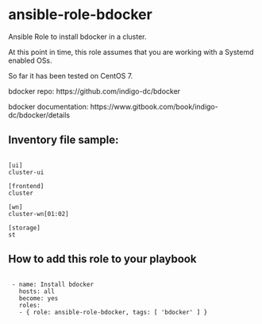 # ansible-role-bdocker
<p>Ansible Role to install bdocker in a cluster.</p>
<p>At this point in time, this role assumes that you are working with a Systemd enabled OSs.</p>
<p>So far it has been tested on CentOS 7.</p>
<p>bdocker repo: https://github.com/indigo-dc/bdocker</p>
<p>bdocker documentation: https://www.gitbook.com/book/indigo-dc/bdocker/details</p>

## Inventory file sample:
<pre><code>
[ui]
cluster-ui

[frontend]
cluster

[wn]
cluster-wn[01:02]

[storage]
st
</code></pre>

## How to add this role to your playbook
<pre><code>
 - name: Install bdocker
   hosts: all
   become: yes
   roles:
   - { role: ansible-role-bdocker, tags: [ 'bdocker' ] }
</code></pre>


